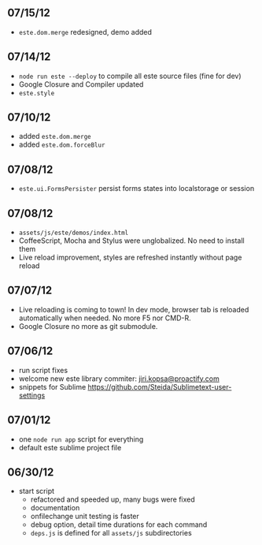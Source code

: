 
07/15/12
--------

  - `este.dom.merge` redesigned, demo added

07/14/12
--------

  - `node run este --deploy` to compile all este source files (fine for dev)
  - Google Closure and Compiler updated
  - `este.style`

07/10/12
--------

  - added `este.dom.merge`
  - added `este.dom.forceBlur`

07/08/12
--------

  - `este.ui.FormsPersister` persist forms states into localstorage or session

07/08/12
--------

  - `assets/js/este/demos/index.html`
  - CoffeeScript, Mocha and Stylus were unglobalized. No need to install them
  - Live reload improvement, styles are refreshed instantly without page reload

07/07/12
--------

  - Live reloading is coming to town! In dev mode, browser tab is reloaded
    automatically when needed. No more F5 nor CMD-R.
  - Google Closure no more as git submodule.

07/06/12
--------

  - run script fixes
  - welcome new este library commiter: jiri.kopsa@proactify.com
  - snippets for Sublime https://github.com/Steida/Sublimetext-user-settings

07/01/12
--------

  - one `node run app` script for everything
  - default este sublime project file

06/30/12
--------

  - start script
      - refactored and speeded up, many bugs were fixed
      - documentation
      - onfilechange unit testing is faster
      - debug option, detail time durations for each command 
      - `deps.js` is defined for all `assets/js` subdirectories

